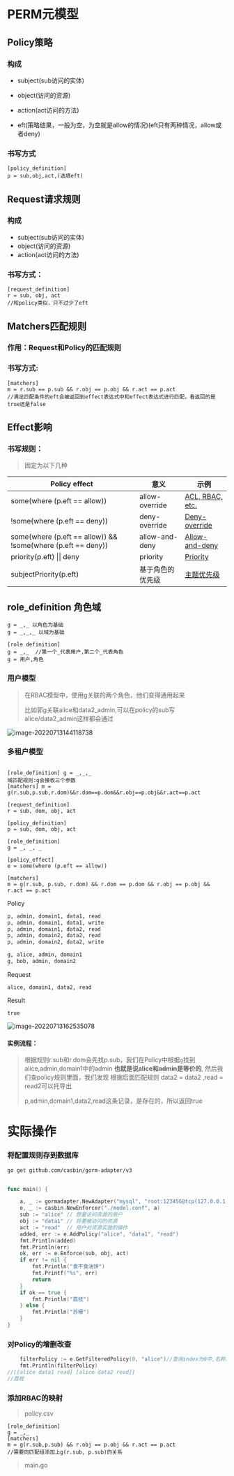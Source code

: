 # PERM元模型



## Policy策略

### 构成

- subject(sub访问的实体)

- object(访问的资源)

- action(act访问的方法)

- eft(策略结果，一般为空，为空就是allow的情况)(eft只有两种情况，allow或者deny)

### 书写方式

~~~mysql
[policy_definition]
p = sub,obj,act,(选填eft)
~~~

## Request请求规则

### 构成

- subject(sub访问的实体)
- object(访问的资源)
- action(act访问的方法)

### 书写方式：

~~~mysql
[request_definition]
r = sub, obj, act
//和policy类似，只不过少了eft
~~~

## Matchers匹配规则

### 作用：Request和Policy的匹配规则

### 书写方式:

~~~mysql
[matchers]
m = r.sub == p.sub && r.obj == p.obj && r.act == p.act
//满足匹配条件的eft会被返回到effect表达式中和effect表达式进行匹配，看返回的是true还是false
~~~

## Effect影响

### 书写规则：

> 固定为以下几种

| Policy effect                                                | 意义             | 示例                                                         |
| ------------------------------------------------------------ | ---------------- | ------------------------------------------------------------ |
| some(where (p.eft == allow))                                 | allow-override   | [ACL, RBAC, etc.](https://casbin.org/docs/en/supported-models#examples) |
| !some(where (p.eft == deny))                                 | deny-override    | [Deny-override](https://casbin.org/docs/en/supported-models#examples) |
| some(where (p.eft == allow)) && !some(where (p.eft == deny)) | allow-and-deny   | [Allow-and-deny](https://casbin.org/docs/en/supported-models#examples) |
| priority(p.eft) \|\| deny                                    | priority         | [Priority](https://casbin.org/docs/en/supported-models#examples) |
| subjectPriority(p.eft)                                       | 基于角色的优先级 | [主题优先级](https://casbin.org/docs/en/supported-models#examples) |

##   role_definition 角色域



~~~mysql
g = _,_ 以角色为基础
g = _,_,_ 以域为基础

[role definition]
g = _,_  //第一个_代表用户,第二个_代表角色
g = 用户,角色
~~~

### 用户模型

> 在RBAC模型中，使用g关联的两个角色，他们变得通用起来
>
> 比如郭g关联alice和data2_admin,可以在policy的sub写alice/data2_admin这样都会通过



![image-20220713144118738](https://secondlife.oss-cn-qingdao.aliyuncs.com/img/image-20220713144118738.png)

  

### 多租户模型

~~~mysql

[role_definition] g = _,_,_
域匹配规则:g会接收三个参数
[matchers] m = g(r.sub,p.sub,r.dom)&&r.dom==p.dom&&r.obj==p.obj&&r.act==p.act
~~~

~~~
[request_definition]
r = sub, dom, obj, act

[policy_definition]
p = sub, dom, obj, act

[role_definition]
g = _, _, _

[policy_effect]
e = some(where (p.eft == allow))

[matchers]
m = g(r.sub, p.sub, r.dom) && r.dom == p.dom && r.obj == p.obj && r.act == p.act
~~~

Policy

~~~bash
p, admin, domain1, data1, read
p, admin, domain1, data1, write
p, admin, domain1, data2, read
p, admin, domain2, data2, read
p, admin, domain2, data2, write

g, alice, admin, domain1
g, bob, admin, domain2
~~~

Request

~~~
alice, domain1, data2, read
~~~

Result

~~~
true
~~~

![image-20220713162535078](https://secondlife.oss-cn-qingdao.aliyuncs.com/img/image-20220713162535078.png)

#### 实例流程：

> 根据规则r.sub和r.dom会先找p.sub，我们在Policy中根据`g`找到alice,admin,domain1中的admin  **也就是说alice和admin是等价的**, 然后我们查policy规则里面，我们发现  根据后面匹配规则 data2 = data2 ,read = read2可以托导出
>
> p,admin,domain1,data2,read这条记录，是存在的，所以返回true



# 实际操作

### 将配置规则存到数据库

~~~bash
go get github.com/casbin/gorm-adapter/v3
~~~

~~~go

func main() {

	a, _ := gormadapter.NewAdapter("mysql", "root:123456@tcp(127.0.0.1:3306)/casbin", true) // Your driver and data source.
	e, _ := casbin.NewEnforcer("./model.conf", a)
	sub := "alice" // 想要访问资源的用户
	obj := "data1" // 将要被访问的资源
	act := "read"  // 用户对资源实施的操作
	added, err := e.AddPolicy("alice", "data1", "read")
	fmt.Println(added)
	fmt.Println(err)
	ok, err := e.Enforce(sub, obj, act)
	if err != nil {
		fmt.Println("食不食油饼")
		fmt.Printf("%s", err)
		return 
	}
	if ok == true {
		fmt.Println("荔枝")
	} else {
		fmt.Println("苏珊")
	}
}
~~~

### 对Policy的增删改查

~~~go
	filterPolicy := e.GetFilteredPolicy(0, "alice")//查询index为0中,名称为alice的元素
	fmt.Println(filterPolicy)
//[[alice data1 read] [alice data2 read]]
//荔枝

~~~

### 添加RBAC的映射



> policy.csv

~~~csv
[role_definition]
g = _,_
[matchers]
m = g(r.sub,p.sub) && r.obj == p.obj && r.act == p.act
//需要向匹配组添加上g(r.sub, p.sub)的关系
~~~

> main.go

~~~go
~~~


